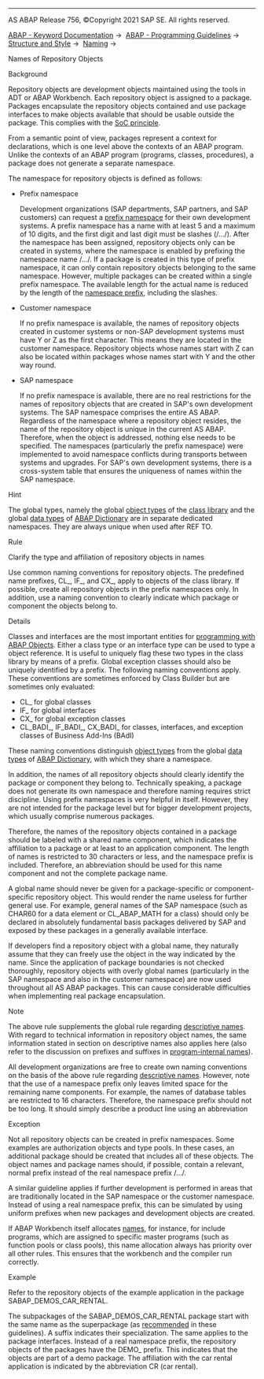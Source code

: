   

* * *

AS ABAP Release 756, ©Copyright 2021 SAP SE. All rights reserved.

[ABAP - Keyword Documentation](https://help.sap.com/doc/abapdocu_756_index_htm/7.56/en-US/abenabap.htm) →  [ABAP - Programming Guidelines](https://help.sap.com/doc/abapdocu_756_index_htm/7.56/en-US/abenabap_pgl.htm) →  [Structure and Style](https://help.sap.com/doc/abapdocu_756_index_htm/7.56/en-US/abenstructure_style_gdl.htm) →  [Naming](https://help.sap.com/doc/abapdocu_756_index_htm/7.56/en-US/abennaming_gdl.htm) → 

Names of Repository Objects

Background

Repository objects are development objects maintained using the tools in ADT or ABAP Workbench. Each repository object is assigned to a package. Packages encapsulate the repository objects contained and use package interfaces to make objects available that should be usable outside the package. This complies with the [SoC principle](https://help.sap.com/doc/abapdocu_756_index_htm/7.56/en-US/abenseperation_concerns_guidl.htm "Guideline").

From a semantic point of view, packages represent a context for declarations, which is one level above the contexts of an ABAP program. Unlike the contexts of an ABAP program (programs, classes, procedures), a package does not generate a separate namespace.

The namespace for repository objects is defined as follows:

-   Prefix namespace
    
    Development organizations (SAP departments, SAP partners, and SAP customers) can request a [prefix namespace](https://help.sap.com/doc/abapdocu_756_index_htm/7.56/en-US/abenprefix_name_space_glosry.htm "Glossary Entry") for their own development systems. A prefix namespace has a name with at least 5 and a maximum of 10 digits, and the first digit and last digit must be slashes (/.../). After the namespace has been assigned, repository objects only can be created in systems, where the namespace is enabled by prefixing the namespace name /.../. If a package is created in this type of prefix namespace, it can only contain repository objects belonging to the same namespace. However, multiple packages can be created within a single prefix namespace. The available length for the actual name is reduced by the length of the [namespace prefix](https://help.sap.com/doc/abapdocu_756_index_htm/7.56/en-US/abenname_space_prefix_glosry.htm "Glossary Entry"), including the slashes.
    
-   Customer namespace
    
    If no prefix namespace is available, the names of repository objects created in customer systems or non-SAP development systems must have Y or Z as the first character. This means they are located in the customer namespace. Repository objects whose names start with Z can also be located within packages whose names start with Y and the other way round.
    
-   SAP namespace
    
    If no prefix namespace is available, there are no real restrictions for the names of repository objects that are created in SAP's own development systems. The SAP namespace comprises the entire AS ABAP. Regardless of the namespace where a repository object resides, the name of the repository object is unique in the current AS ABAP. Therefore, when the object is addressed, nothing else needs to be specified. The namespaces (particularly the prefix namespace) were implemented to avoid namespace conflicts during transports between systems and upgrades. For SAP's own development systems, there is a cross-system table that ensures the uniqueness of names within the SAP namespace.
    

Hint

The global types, namely the global [object types](https://help.sap.com/doc/abapdocu_756_index_htm/7.56/en-US/abenobject_type_glosry.htm "Glossary Entry") of the [class library](https://help.sap.com/doc/abapdocu_756_index_htm/7.56/en-US/abenclass_library_glosry.htm "Glossary Entry") and the global [data types](https://help.sap.com/doc/abapdocu_756_index_htm/7.56/en-US/abendata_type_glosry.htm "Glossary Entry") of [ABAP Dictionary](https://help.sap.com/doc/abapdocu_756_index_htm/7.56/en-US/abenabap_dictionary_glosry.htm "Glossary Entry") are in separate dedicated namespaces. They are always unique when used after REF TO.

Rule

Clarify the type and affiliation of repository objects in names

Use common naming conventions for repository objects. The predefined name prefixes, CL\_, IF\_, and CX\_, apply to objects of the class library. If possible, create all repository objects in the prefix namespaces only. In addition, use a naming convention to clearly indicate which package or component the objects belong to.

Details

Classes and interfaces are the most important entities for [programming with ABAP Objects](https://help.sap.com/doc/abapdocu_756_index_htm/7.56/en-US/abenabap_obj_progr_model_guidl.htm "Guideline"). Either a class type or an interface type can be used to type a object reference. It is useful to uniquely flag these two types in the class library by means of a prefix. Global exception classes should also be uniquely identified by a prefix. The following naming conventions apply. These conventions are sometimes enforced by Class Builder but are sometimes only evaluated:

-   CL\_ for global classes
-   IF\_ for global interfaces
-   CX\_ for global exception classes
-   CL\_BADI\_, IF\_BADI\_, CX\_BADI\_ for classes, interfaces, and exception classes of Business Add-Ins (BAdI)

These naming conventions distinguish [object types](https://help.sap.com/doc/abapdocu_756_index_htm/7.56/en-US/abenobject_type_glosry.htm "Glossary Entry") from the global [data types](https://help.sap.com/doc/abapdocu_756_index_htm/7.56/en-US/abendata_type_glosry.htm "Glossary Entry") of [ABAP Dictionary](https://help.sap.com/doc/abapdocu_756_index_htm/7.56/en-US/abenabap_dictionary_glosry.htm "Glossary Entry"), with which they share a namespace.

In addition, the names of all repository objects should clearly identify the package or component they belong to. Technically speaking, a package does not generate its own namespace and therefore naming requires strict discipline. Using prefix namespaces is very helpful in itself. However, they are not intended for the package level but for bigger development projects, which usually comprise numerous packages.

Therefore, the names of the repository objects contained in a package should be labeled with a shared name component, which indicates the affiliation to a package or at least to an application component. The length of names is restricted to 30 characters or less, and the namespace prefix is included. Therefore, an abbreviation should be used for this name component and not the complete package name.

A global name should never be given for a package-specific or component-specific repository object. This would render the name useless for further general use. For example, general names of the SAP namespace (such as CHAR60 for a data element or CL\_ABAP\_MATH for a class) should only be declared in absolutely fundamental basis packages delivered by SAP and exposed by these packages in a generally available interface.

If developers find a repository object with a global name, they naturally assume that they can freely use the object in the way indicated by the name. Since the application of package boundaries is not checked thoroughly, repository objects with overly global names (particularly in the SAP namespace and also in the customer namespace) are now used throughout all AS ABAP packages. This can cause considerable difficulties when implementing real package encapsulation.

Note

The above rule supplements the global rule regarding [descriptive names](https://help.sap.com/doc/abapdocu_756_index_htm/7.56/en-US/abentelling_names_guidl.htm "Guideline"). With regard to technical information in repository object names, the same information stated in section on descriptive names also applies here (also refer to the discussion on prefixes and suffixes in [program-internal names](https://help.sap.com/doc/abapdocu_756_index_htm/7.56/en-US/abenprog_intern_names_guidl.htm "Guideline")).

All development organizations are free to create own naming conventions on the basis of the above rule regarding [descriptive names](https://help.sap.com/doc/abapdocu_756_index_htm/7.56/en-US/abentelling_names_guidl.htm "Guideline"). However, note that the use of a namespace prefix only leaves limited space for the remaining name components. For example, the names of database tables are restricted to 16 characters. Therefore, the namespace prefix should not be too long. It should simply describe a product line using an abbreviation

Exception

Not all repository objects can be created in prefix namespaces. Some examples are authorization objects and type pools. In these cases, an additional package should be created that includes all of these objects. The object names and package names should, if possible, contain a relevant, normal prefix instead of the real namespace prefix /.../.

A similar guideline applies if further development is performed in areas that are traditionally located in the SAP namespace or the customer namespace. Instead of using a real namespace prefix, this can be simulated by using uniform prefixes when new packages and development objects are created.

If ABAP Workbench itself allocates [names](https://help.sap.com/doc/abapdocu_756_index_htm/7.56/en-US/abensource_code_orga_gdl.htm), for instance, for include programs, which are assigned to specific master programs (such as function pools or class pools), this name allocation always has priority over all other rules. This ensures that the workbench and the compiler run correctly.

Example

Refer to the repository objects of the example application in the package SABAP\_DEMOS\_CAR\_RENTAL.

The subpackages of the SABAP\_DEMOS\_CAR\_RENTAL package start with the same name as the superpackage (as [recommended](https://help.sap.com/doc/abapdocu_756_index_htm/7.56/en-US/abentelling_names_guidl.htm "Guideline") in these guidelines). A suffix indicates their specialization. The same applies to the package interfaces. Instead of a real namespace prefix, the repository objects of the packages have the DEMO\_ prefix. This indicates that the objects are part of a demo package. The affiliation with the car rental application is indicated by the abbreviation CR (car rental).